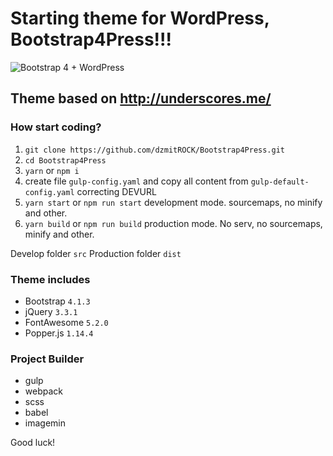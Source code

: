 # Starting theme for WordPress, Bootstrap4Press!!!

![Bootstrap 4 + WordPress](https://raw.githubusercontent.com/dzmitROCK/Bootstrap4Press/master/screenshot.png "Bootstrap 4 + WordPress")

## Theme based on http://underscores.me/

### How start coding?

1. `git clone https://github.com/dzmitROCK/Bootstrap4Press.git`
2. `cd Bootstrap4Press`
3. `yarn` or `npm i`
4. create file `gulp-config.yaml` and copy all content from `gulp-default-config.yaml` correcting DEVURL
5. `yarn start` or `npm run start` development mode. sourcemaps, no minify and other.
6. `yarn build` or `npm run build` production mode. No serv, no sourcemaps, minify and other.

Develop folder `src`
Production folder `dist`

### Theme includes

- Bootstrap `4.1.3`
- jQuery `3.3.1`
- FontAwesome `5.2.0`
- Popper.js `1.14.4`

### Project Builder

- gulp
- webpack
- scss
- babel
- imagemin

Good luck!
